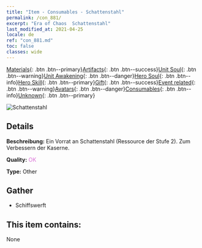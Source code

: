 ```yaml
---
title: "Item - Consumables - Schattenstahl"
permalink: /con_881/
excerpt: "Era of Chaos  Schattenstahl"
last_modified_at: 2021-04-25
locale: de
ref: "con_881.md"
toc: false
classes: wide
---
```

 [Materials](/ItemsDE/){: .btn .btn--primary}[Artifacts](/ItemsDE/Artifacts/){: .btn .btn--success}[Unit Soul](/ItemsDE/UnitSoul/){: .btn .btn--warning}[Unit Awakening](/ItemsDE/UnitAwakening/){: .btn .btn--danger}[Hero Soul](/ItemsDE/HeroSoul/){: .btn .btn--info}[Hero Skill](/ItemsDE/HeroSkill/){: .btn .btn--primary}[Gift](/ItemsDE/Gift/){: .btn .btn--success}[Event related](/ItemsDE/Events/){: .btn .btn--warning}[Avatars](/ItemsDE/Avatars/){: .btn .btn--danger}[Consumables](/ItemsDE/Consumables/){: .btn .btn--info}[Unknown](/ItemsDE/Unknown/){: .btn .btn--primary}

 ![Schattenstahl](/images/t/i_114.png)

## Details
 **Beschreibung:** Ein Vorrat an Schattenstahl (Ressource der Stufe 2). Zum Verbessern der Kaserne.

 **Quality:** <span style="color: #DA70D6">OK</span>

 **Type:** Other

## Gather

*    Schiffswerft 

## This item contains:

  None

